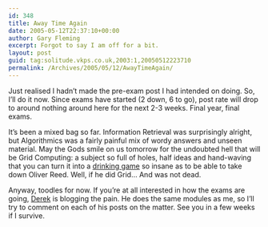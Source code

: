 ```yaml
---
id: 348
title: Away Time Again
date: 2005-05-12T22:37:10+00:00
author: Gary Fleming
excerpt: Forgot to say I am off for a bit.
layout: post
guid: tag:solitude.vkps.co.uk,2003:1,20050512223710
permalink: /Archives/2005/05/12/AwayTimeAgain/
---
```

Just realised I hadn&#8217;t made the pre-exam post I had intended on doing. So, I&#8217;ll do it now. Since exams have started (2 down, 6 to go), post rate will drop to around nothing around here for the next 2-3 weeks. Final year, final exams.

It&#8217;s been a mixed bag so far. Information Retrieval was surprisingly alright, but Algorithmics was a fairly painful mix of wordy answers and unseen material. May the Gods smile on us tomorrow for the undoubted hell that will be Grid Computing: a subject so full of holes, half ideas and hand-waving that you can turn it into a <a href="/Archives/2005/04/20/GridComputingDrinkingGame" tilte="The Grid Computing drinking game">drinking game</a> so insane as to be able to take down Oliver Reed. Well, if he did Grid&#8230; And was not dead.

Anyway, toodles for now. If you&#8217;re at all interested in how the exams are going, [Derek](http://www.mrry.co.uk) is blogging the pain. He does the same modules as me, so I&#8217;ll try to comment on each of his posts on the matter. See you in a few weeks if I survive.